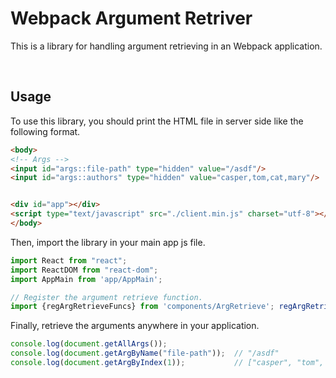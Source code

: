 # Webpack Argument Retriver
This is a library for handling argument retrieving in an Webpack application.

<br/>

## Usage
To use this library, you should print the HTML file in server side like the following format.
```html
<body>
<!-- Args -->
<input id="args::file-path" type="hidden" value="/asdf"/>
<input id="args::authors" type="hidden" value="casper,tom,cat,mary"/>  


<div id="app"></div>
<script type="text/javascript" src="./client.min.js" charset="utf-8"></script>
</body>
```

Then, import the library in your main app js file.
```js
import React from "react";  
import ReactDOM from "react-dom";  
import AppMain from 'app/AppMain';

// Register the argument retrieve function.
import {regArgRetrieveFuncs} from 'components/ArgRetrieve'; regArgRetrieveFuncs(); 
```

Finally, retrieve the arguments anywhere in your application.
```js
console.log(document.getAllArgs());
console.log(document.getArgByName("file-path"));  // "/asdf"
console.log(document.getArgByIndex(1));           // ["casper", "tom", "cat", "mary"]
```
